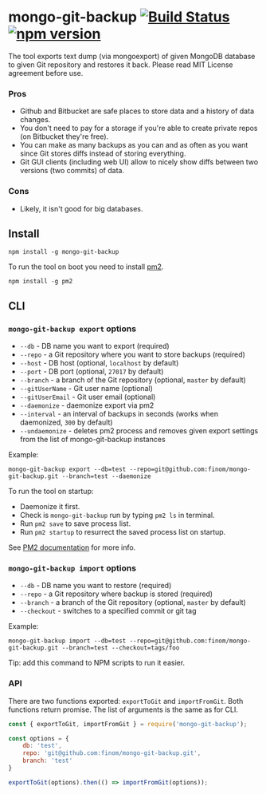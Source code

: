 # mongo-git-backup [![Build Status](https://travis-ci.org/finom/mongo-git-backup.svg?branch=master)](https://travis-ci.org/finom/mongo-git-backup) [![npm version](https://badge.fury.io/js/mongo-git-backup.svg)](https://badge.fury.io/js/mongo-git-backup)

The tool exports text dump (via mongoexport) of given MongoDB database to given Git repository and restores it back. Please read MIT License agreement before use.

### Pros
- Github and Bitbucket are safe places to store data and a history of data changes.
- You don't need to pay for a storage if you're able to create private repos (on Bitbucket they're free).
- You can make as many backups as you can and as often as you want since Git stores diffs instead of storing everything.
- Git GUI clients (including web UI) allow to nicely show diffs between two versions (two commits) of data.

### Cons
- Likely, it isn't good for big databases.

## Install
```
npm install -g mongo-git-backup
```

To run the tool on boot you need to install [pm2](https://github.com/Unitech/pm2).
```
npm install -g pm2
```

## CLI

### `mongo-git-backup export` options

- `--db` - DB name you want to export (required)
- `--repo` - a Git repository where you want to store backups (required)
- `--host` - DB host (optional, `localhost` by default)
- `--port` - DB port (optional, `27017` by default)
- `--branch` - a branch of the Git repository (optional, `master` by default)
- `--gitUserName` - Git user name (optional)
- `--gitUserEmail` - Git user email (optional)
- `--daemonize` - daemonize export via pm2
- `--interval` - an interval of backups in seconds (works when daemonized, `300` by default)
- `--undaemonize` - deletes pm2 process and removes given export settings from the list of mongo-git-backup instances

Example:
```
mongo-git-backup export --db=test --repo=git@github.com:finom/mongo-git-backup.git --branch=test --daemonize
```

To run the tool on startup:

- Daemonize it first.
- Check is `mongo-git-backup` run by typing `pm2 ls` in terminal.
- Run `pm2 save` to save process list.
- Run `pm2 startup` to resurrect the saved process list on startup.

See [PM2 documentation](http://pm2.keymetrics.io/docs/usage/startup/) for more info.

### `mongo-git-backup import` options

- `--db` - DB name you want to restore (required)
- `--repo` - a Git repository where backup is stored (required)
- `--branch` - a branch of the Git repository (optional, `master` by default)
- `--checkout` - switches to a specified commit or git tag

Example:
```
mongo-git-backup import --db=test --repo=git@github.com:finom/mongo-git-backup.git --branch=test --checkout=tags/foo
```
Tip: add this command to NPM scripts to run it easier.



### API

There are two functions exported: `exportToGit` and `importFromGit`. Both functions return promise. The list of arguments is the same as for CLI.

```js
const { exportToGit, importFromGit } = require('mongo-git-backup');

const options = {
    db: 'test',
    repo: 'git@github.com:finom/mongo-git-backup.git',
    branch: 'test'
}

exportToGit(options).then(() => importFromGit(options));
```
